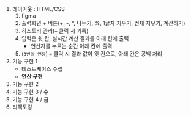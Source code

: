 1. 레이아웃 : HTML/CSS
   1. figma
   2. 출력화면 + 버튼(+, -, *, 나누기, %, 1글자 지우기, 전체 지우기, 계산하기)
   3. 히스토리 관리(`=` 클릭 시 기록)
   4. 입력은 윗 칸, 실시간 계산 결과를 아래 칸에 출력
      - 연산자를 누르는 순간 아래 칸에 출력
   5. (`3번의 연장`) `=` 클릭 시 결과 값이 윗 칸으로, 아래 칸은 공백 처리
2. 기능 구현 1
   - 테스트케이스 수립
   - **연산 구현**
3. 기능 구현 2
4. 기능 구현 3 / 수
5. 기능 구현 4 / 금
6. 리팩토링
